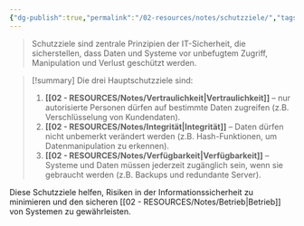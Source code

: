 ```yaml
---
{"dg-publish":true,"permalink":"/02-resources/notes/schutzziele/","tags":["it-sicherheit"],"updated":"2024-11-04T08:49:49.184+01:00"}
---
```


>Schutzziele sind zentrale Prinzipien der IT-Sicherheit, die sicherstellen, dass Daten und Systeme vor unbefugtem Zugriff, Manipulation und Verlust geschützt werden.


>[!summary] Die drei Hauptschutzziele sind:
>1. **[[02 - RESOURCES/Notes/Vertraulichkeit\|Vertraulichkeit]]** – nur autorisierte Personen dürfen auf bestimmte Daten zugreifen (z.B. Verschlüsselung von Kundendaten).
>2. **[[02 - RESOURCES/Notes/Integrität\|Integrität]]** – Daten dürfen nicht unbemerkt verändert werden (z.B. Hash-Funktionen, um Datenmanipulation zu erkennen).
>3. **[[02 - RESOURCES/Notes/Verfügbarkeit\|Verfügbarkeit]]** – Systeme und Daten müssen jederzeit zugänglich sein, wenn sie gebraucht werden (z.B. Backups und redundante Server).



Diese Schutzziele helfen, Risiken in der Informationssicherheit zu minimieren und den sicheren [[02 - RESOURCES/Notes/Betrieb\|Betrieb]] von Systemen zu gewährleisten.